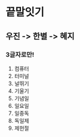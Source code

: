 # 끝말잇기 
## 우진 -> 한별 -> 혜지
### 3글자로만!

1. 컴퓨터
2. 터미널
3. 널뛰기
4. 기울기
5. 기념일
6. 일요일
7. 일중독
8. 독일제
9. 제헌절